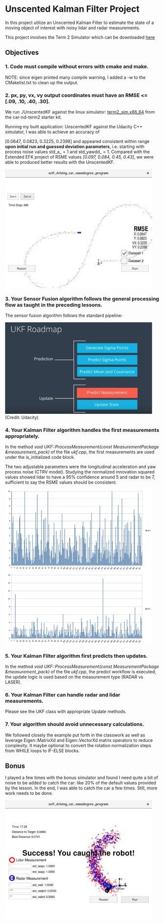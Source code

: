 # Unscented Kalman Filter Project

In this project utilize an Unscented Kalman Filter to estimate the state of a moving object of interest with noisy lidar and radar measurements. 

This project involves the Term 2 Simulator which can be downloaded [here](https://github.com/udacity/self-driving-car-sim/releases)

## Objectives

### 1. Code must compile without errors with cmake and make. 

NOTE: since eigen printed many compile warning, I added a -w to the CMakelist.txt to clean up the output.

### 2. px, py, vx, vy output coordinates must have an RMSE <= [.09, .10, .40, .30]. 

We run ./UnscentedKF against the linux simulator: [term2_sim.x86_64](https://github.com/udacity/self-driving-car-sim/releases) from the car-nd-term2 starter kit.

Running my built application: UnscentedKF against the Udacity C++ simulator, I was able to achieve an accuracy of 

[0.0647, 0.0823, 0.3225, 0.2398] and appeared consistent within range **upon initial run and guessed deviation parameters**, i.e. starting with process noise values	std_a_ = 1 and std_yawdd_ = 1. Compared with the Extended EFK project of RSME values *[0.097, 0.084, 0.45, 0.43]*, we were able to produced better results with the UnscentedKF.

<img src="output/run_output.png" width="480" alt="Output from UnscentedKF Sensor Fusion" />

### 3. Your Sensor Fusion algorithm follows the general processing flow as taught in the preceding lessons.

The sensor fusion algorithm follows the standard pipeline:

<img src="output/2.png" width="480" alt="Output from EKF Sensor Fusion" />
(Credit: Udacity)

### 4. Your Kalman Filter algorithm handles the first measurements appropriately.

In the method *void UKF::ProcessMeasurement(const MeasurementPackage &measurement_pack)* of the file *ukf.cpp*, the first measurements are used under the is_initialized code block.

The two adjustable parameters were the longitudinal acceleration and yaw process noise (CTRV model). Studying the normalized innovation squared values showed lidar to have a 95% confidence around 5 and radar to be 7, sufficient to say the RSME values should be consistent.

<img src="output/NIS_RADAR.png" width="480" alt="NIS Radar" />
<img src="output/NIS_LIDAR.png" width="480" alt="NIS Lidar" />


### 5. Your Kalman Filter algorithm first predicts then updates.

In the method *void UKF::ProcessMeasurement(const MeasurementPackage &measurement_pack)* of the file *ukf.cpp*, the predict workflow is executed, the update logic is used based on the measurement type (RADAR vs LASER).

### 6. Your Kalman Filter can handle radar and lidar measurements.

Please see the UKF class with appropriate Update methods.

### 7. Your algorithm should avoid unnecessary calculations.

We followed closely the example put forth in the classwork as well as leverage Eigen::MatrixXd and Eigen::VectorXd matrix operators to reduce complexity. It maybe optional to convert the rotation normalization steps from WHILE loops to IF-ELSE blocks.

## Bonus

I played a few times with the bonus simulator and found I need quite a bit of noise to be added to catch the car: like 20% of the default values provided by the lesson. In the end, I was able to catch the car a few times. Still, more work needs to be done.

<img src="output/bonus.png" width="480" alt="NIS Radar" />

